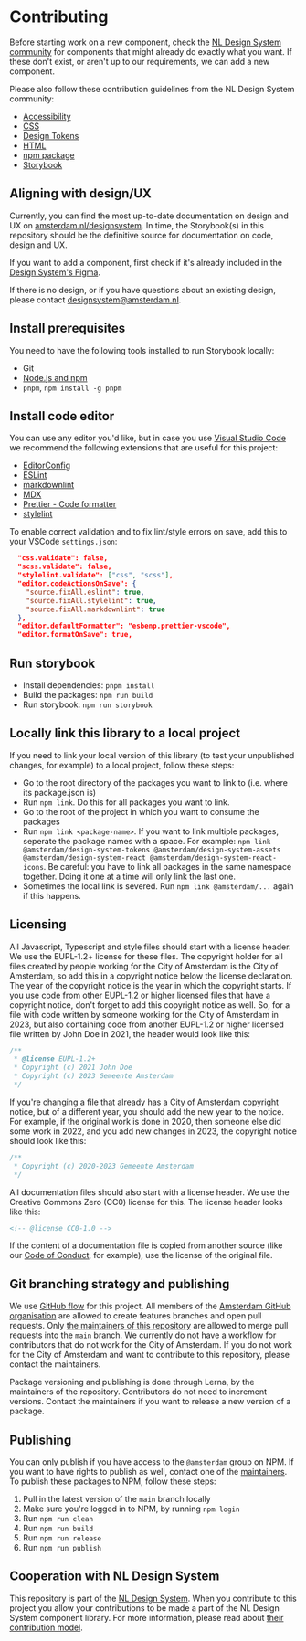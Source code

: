 <!-- @license CC0-1.0 -->

# Contributing

Before starting work on a new component, check the [NL Design System community](https://github.com/nl-design-system/) for components that might already do exactly what you want. If these don't exist, or aren't up to our requirements, we can add a new component.

Please also follow these contribution guidelines from the NL Design System community:

- [Accessibility](https://nl-design-system.github.io/utrecht/storybook/?path=/docs/nl-design-system-contributing-accessibility--page)
- [CSS](https://nl-design-system.github.io/utrecht/storybook/?path=/docs/nl-design-system-contributing-css--page)
- [Design Tokens](https://nl-design-system.github.io/utrecht/storybook/?path=/docs/nl-design-system-contributing-design-tokens--page)
- [HTML](https://nl-design-system.github.io/utrecht/storybook/?path=/docs/nl-design-system-contributing-html--page)
- [npm package](https://nl-design-system.github.io/utrecht/storybook/?path=/docs/nl-design-system-contributing-npm-package--page)
- [Storybook](https://nl-design-system.github.io/utrecht/storybook/?path=/docs/nl-design-system-contributing-storybook--page)

## Aligning with design/UX

Currently, you can find the most up-to-date documentation on design and UX on [amsterdam.nl/designsystem](https://amsterdam.nl/designsystem). In time, the Storybook(s) in this repository should be the definitive source for documentation on code, design and UX.

If you want to add a component, first check if it's already included in the [Design System's Figma](<https://www.figma.com/file/ORa7CBIooPgZj6HsEPBxNR/Design-bibliotheek-(gepubliceerd)?node-id=149%3A1324&t=Ud6eZytawJYnLlyi-0>).

If there is no design, or if you have questions about an existing design, please contact <designsystem@amsterdam.nl>.

## Install prerequisites

You need to have the following tools installed to run Storybook locally:

- Git
- [Node.js and npm](https://nodejs.org/en/)
- `pnpm`, `npm install -g pnpm`

## Install code editor

You can use any editor you'd like, but in case you use [Visual Studio Code](https://code.visualstudio.com/) we recommend the following extensions that are useful for this project:

- [EditorConfig](https://marketplace.visualstudio.com/items?itemName=EditorConfig.EditorConfig)
- [ESLint](https://marketplace.visualstudio.com/items?itemName=dbaeumer.vscode-eslint)
- [markdownlint](https://marketplace.visualstudio.com/items?itemName=DavidAnson.vscode-markdownlint)
- [MDX](https://marketplace.visualstudio.com/items?itemName=silvenon.mdx)
- [Prettier - Code formatter](https://marketplace.visualstudio.com/items?itemName=esbenp.prettier-vscode)
- [stylelint](https://marketplace.visualstudio.com/items?itemName=stylelint.vscode-stylelint)

To enable correct validation and to fix lint/style errors on save, add this to your VSCode `settings.json`:

```json
  "css.validate": false,
  "scss.validate": false,
  "stylelint.validate": ["css", "scss"],
  "editor.codeActionsOnSave": {
    "source.fixAll.eslint": true,
    "source.fixAll.stylelint": true,
    "source.fixAll.markdownlint": true
  },
  "editor.defaultFormatter": "esbenp.prettier-vscode",
  "editor.formatOnSave": true,
```

## Run storybook

- Install dependencies: `pnpm install`
- Build the packages: `npm run build`
- Run storybook: `npm run storybook`

## Locally link this library to a local project

If you need to link your local version of this library (to test your unpublished changes, for example) to a local project, follow these steps:

- Go to the root directory of the packages you want to link to (i.e. where its package.json is)
- Run `npm link`. Do this for all packages you want to link.
- Go to the root of the project in which you want to consume the packages
- Run `npm link <package-name>`. If you want to link multiple packages, seperate the package names with a space. For example: `npm link @amsterdam/design-system-tokens @amsterdam/design-system-assets @amsterdam/design-system-react @amsterdam/design-system-react-icons`. Be careful: you have to link all packages in the same namespace together. Doing it one at a time will only link the last one. <!-- TODO: is there a workaround for this? -->
- Sometimes the local link is severed. Run `npm link @amsterdam/...` again if this happens.

## Licensing

All Javascript, Typescript and style files should start with a license header. We use the EUPL-1.2+ license for these files. The copyright holder for all files created by people working for the City of Amsterdam is the City of Amsterdam, so add this in a copyright notice below the license declaration. The year of the copyright notice is the year in which the copyright starts. If you use code from other EUPL-1.2 or higher licensed files that have a copyright notice, don't forget to add this copyright notice as well. So, for a file with code written by someone working for the City of Amsterdam in 2023, but also containing code from another EUPL-1.2 or higher licensed file written by John Doe in 2021, the header would look like this:

```javascript
/**
 * @license EUPL-1.2+
 * Copyright (c) 2021 John Doe
 * Copyright (c) 2023 Gemeente Amsterdam
 */
```

If you're changing a file that already has a City of Amsterdam copyright notice, but of a different year, you should add the new year to the notice. For example, if the original work is done in 2020, then someone else did some work in 2022, and you add new changes in 2023, the copyright notice should look like this:

```javascript
/**
 * Copyright (c) 2020-2023 Gemeente Amsterdam
 */
```

All documentation files should also start with a license header. We use the Creative Commons Zero (CC0) license for this. The license header looks like this:

```md
<!-- @license CC0-1.0 -->
```

If the content of a documentation file is copied from another source (like our [Code of Conduct](./CODE_OF_CONDUCT.md), for example), use the license of the original file.

## Git branching strategy and publishing

We use [GitHub flow](https://docs.github.com/en/get-started/quickstart/github-flow) for this project. All members of the [Amsterdam GitHub organisation](https://github.com/Amsterdam) are allowed to create features branches and open pull requests. Only [the maintainers of this repository](./documentation/maintainers.md) are allowed to merge pull requests into the `main` branch. We currently do not have a workflow for contributors that do not work for the City of Amsterdam. If you do not work for the City of Amsterdam and want to contribute to this repository, please contact the maintainers.

Package versioning and publishing is done through Lerna, by the maintainers of the repository. Contributors do not need to increment versions. Contact the maintainers if you want to release a new version of a package.

## Publishing

You can only publish if you have access to the `@amsterdam` group on NPM. If you want to have rights to publish as well, contact one of the [maintainers](./documentation/maintainers.md). To publish these packages to NPM, follow these steps:

1. Pull in the latest version of the `main` branch locally
2. Make sure you're logged in to NPM, by running `npm login`
3. Run `npm run clean`
4. Run `npm run build`
5. Run `npm run release`
6. Run `npm run publish`

## Cooperation with NL Design System

This repository is part of the [NL Design System](https://nldesignsystem.nl/). When you contribute to this project you allow your contributions to be made a part of the NL Design System component library. For more information, please read about [their contribution model](https://nldesignsystem.nl/meedoen/estafettemodel/).
